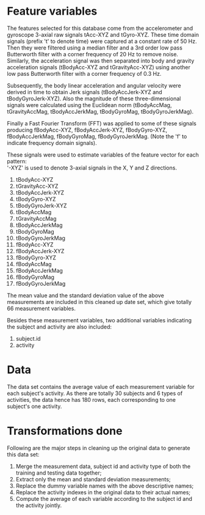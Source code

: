 Feature variables
=================

The features selected for this database come from the accelerometer and gyroscope 3-axial raw signals tAcc-XYZ and tGyro-XYZ. These time domain signals (prefix 't' to denote time) were captured at a constant rate of 50 Hz. Then they were filtered using a median filter and a 3rd order low pass Butterworth filter with a corner frequency of 20 Hz to remove noise. Similarly, the acceleration signal was then separated into body and gravity acceleration signals (tBodyAcc-XYZ and tGravityAcc-XYZ) using another low pass Butterworth filter with a corner frequency of 0.3 Hz. 

Subsequently, the body linear acceleration and angular velocity were derived in time to obtain Jerk signals (tBodyAccJerk-XYZ and tBodyGyroJerk-XYZ). Also the magnitude of these three-dimensional signals were calculated using the Euclidean norm (tBodyAccMag, tGravityAccMag, tBodyAccJerkMag, tBodyGyroMag, tBodyGyroJerkMag). 

Finally a Fast Fourier Transform (FFT) was applied to some of these signals producing fBodyAcc-XYZ, fBodyAccJerk-XYZ, fBodyGyro-XYZ, fBodyAccJerkMag, fBodyGyroMag, fBodyGyroJerkMag. (Note the 'f' to indicate frequency domain signals). 

These signals were used to estimate variables of the feature vector for each pattern:  
'-XYZ' is used to denote 3-axial signals in the X, Y and Z directions.

1. tBodyAcc-XYZ
1. tGravityAcc-XYZ
1. tBodyAccJerk-XYZ
1. tBodyGyro-XYZ
1. tBodyGyroJerk-XYZ
1. tBodyAccMag
1. tGravityAccMag
1. tBodyAccJerkMag
1. tBodyGyroMag
1. tBodyGyroJerkMag
1. fBodyAcc-XYZ
1. fBodyAccJerk-XYZ
1. fBodyGyro-XYZ
1. fBodyAccMag
1. fBodyAccJerkMag
1. fBodyGyroMag
1. fBodyGyroJerkMag

The mean value and the standard deviation value of the above measurements are included in this cleaned up date set, which give totally 66 measurement variables.

Besides these measurement variables, two additional variables indicating the subject and activity are also included:

1. subject.id
2. activity


Data
=================

The data set contains the average value of each measurement variable for each subject's activity. As there are totally 30 subjects and 6 types of activities, the data hence has 180 rows, each corresponding to one subject's one activity.

Transformations done
==================

Following are the major steps in cleaning up the original data to generate this data set:

1. Merge the measurement data, subject id and activity type of both the training and testing data together;
2. Extract only the mean and standard deviation measurements;
3. Replace the dummy variable names with the above descriptive names;
4. Replace the activity indexes in the original data to their actual names;
5. Compute the average of each variable according to the subject id and the activity jointly.



